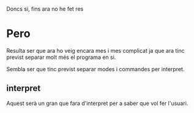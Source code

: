 Doncs si, fins ara no he fet res

Pero
====

Resulta ser que ara ho veig encara mes i mes complicat ja que ara tinc previst separar molt més el programa en si.

Sembla ser que tinc previst separar modes i commandes per interpret.

interpret
-
Aquest serà un gran que fara d'interpret per a saber que vol fer l'usuari.
